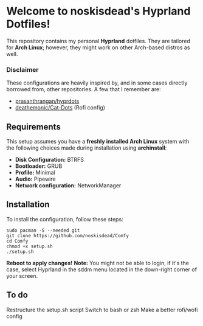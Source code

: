 # Welcome to noskisdead's Hyprland Dotfiles!

This repository contains my personal **Hyprland** dotfiles. They are tailored for **Arch Linux**; however, they might work on other Arch-based distros as well. 

### Disclaimer
These configurations are heavily inspired by, and in some cases directly borrowed from, other repositories. 
A few that I remember are:
- [prasanthrangan/hyprdots](https://github.com/prasanthrangan/hyprdots)
- [deathemonic/Cat-Dots](https://github.com/deathemonic/Cat-Dots) (Rofi config)
## Requirements

This setup assumes you have a **freshly installed Arch Linux** system with the following choices made during installation using **archinstall**:

- **Disk Configuration:** BTRFS
- **Bootloader:** GRUB
- **Profile:** Minimal
- **Audio:** Pipewire
- **Network configuration:** NetworkManager

## Installation

To install the configuration, follow these steps:

   ```
   sudo pacman -S --needed git
   git clone https://github.com/noskisdead/Comfy
   cd Comfy
   chmod +x setup.sh
   ./setup.sh
   ```
**Reboot to apply changes!**
**Note:** You might not be able to login, if it's the case, select Hyprland in the sddm menu located in the down-right corner of your screen. 
## To do
Restructure the setup.sh script
Switch to bash or zsh
Make a better rofi/wofi config
